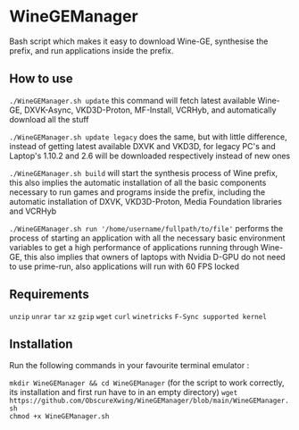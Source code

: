# WineGEManager

Bash script which makes it easy to download Wine-GE, synthesise the prefix, and run applications inside the prefix.

## How to use


``` ./WineGEManager.sh update ``` this command will fetch latest available Wine-GE, DXVK-Async, VKD3D-Proton, MF-Install, VCRHyb, and automatically download all the stuff

``` ./WineGEManager.sh update legacy ``` does the same, but with little difference, instead of getting latest available DXVK and VKD3D, for legacy PC's and Laptop's 1.10.2 and 2.6 will be downloaded respectively instead of new ones

``` ./WineGEManager.sh build ``` will start the synthesis process of Wine prefix, this also implies the automatic installation of all the basic components necessary to run games and programs inside the prefix, including the automatic installation of DXVK, VKD3D-Proton, Media Foundation libraries and VCRHyb

``` ./WineGEManager.sh run '/home/username/fullpath/to/file' ``` performs the process of starting an application with all the necessary basic environment variables to get a high performance of applications running through Wine-GE, this also implies that owners of laptops with Nvidia D-GPU do not need to use prime-run, also applications will run with 60 FPS locked

## Requirements

``` unzip ``` ``` unrar ``` ``` tar ``` ``` xz ``` ``` gzip ``` ``` wget ``` ``` curl ``` ``` winetricks ``` ``` F-Sync supported kernel ```

## Installation

Run the following commands in your favourite terminal emulator :

``` mkdir WineGEManager && cd WineGEManager ``` (for the script to work correctly, its installation and first run have to in an empty directory)
``` wget https://github.com/ObscureXwing/WineGEManager/blob/main/WineGEManager.sh ``` <br>
``` chmod +x WineGEManager.sh ```
